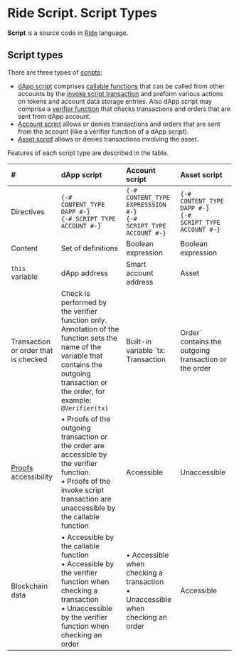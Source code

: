 # Ride Script. Script Types

**Script** is a source code in [Ride](/en/ride/) language.

## Script types

There are three types of [scripts](/en/ride/script/):

* [dApp script](/en/ride/script/script-types/dapp-script) comprises [сallable functions](/en/ride/functions/callable-function) that can be called from other accounts by the [invoke script transaction](/en/blockchain/transaction-type/invoke-script-transaction) and preform various actions on tokens and account data storage entries. Also dApp script may comprise a [verifier function](/en/ride/functions/verifier-function) that checks transactions and orders that are sent from dApp account.
* [Account script](/en/ride/script/script-types/account-script) allows or denies transactions and orders that are sent from the account (like a verifier function of a dApp script).
* [Asset script](/en/ride/script/script-types/asset-script) allows or denies transactions involving the asset.

Features of each script type are described in the table.

| # | dApp script | Account script | Asset script |
| :--- | :--- | :--- | :--- |
| Directives | `{-# CONTENT_TYPE DAPP #-}`<br>`{-# SCRIPT_TYPE ACCOUNT #-}` | `{-# CONTENT_TYPE EXPRESSSION #-}`<br>`{-# SCRIPT_TYPE ACCOUNT #-}` | `{-# CONTENT_TYPE DAPP #-}`<br>`{-# SCRIPT_TYPE ACCOUNT #-}` |
| Content | Set of definitions | Boolean expression | Boolean expression |
| `this` variable | dApp address | Smart account address | Asset |
| Transaction or order that is checked | Check is performed by the verifier function only. Annotation of the function sets the name of the variable that contains the outgoing transaction or the order, for example: `@Verifier(tx)` | Built-in variable `tx: Transaction|Order` contains the outgoing transaction or the order | Build-in variable `tx:`&nbsp;`Transaction` contains the transaction involving the asset.<br>Order check is not supported |
| [Proofs](/en/blockchain/transaction/transaction-proof) accessibility | • Proofs of the outgoing transaction or the order are accessible by the verifier function.<br>• Proofs of the invoke script transaction are unaccessible by the callable function | Accessible | Unaccessible |
| Blockchain data | • Accessible by the callable function<br>• Accessible by the verifier function when checking a transaction<br>• Unaccessible by the verifier function when checking an order | • Accessible when checking a transaction<br>• Unaccessible when checking an order | Accessible |
